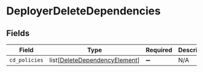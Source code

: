 # DeployerDeleteDependencies


## Fields

| Field                                                                           | Type                                                                            | Required                                                                        | Description                                                                     |
| ------------------------------------------------------------------------------- | ------------------------------------------------------------------------------- | ------------------------------------------------------------------------------- | ------------------------------------------------------------------------------- |
| `cd_policies`                                                                   | list[[DeleteDependencyElement](../../models/shared/deletedependencyelement.md)] | :heavy_minus_sign:                                                              | N/A                                                                             |